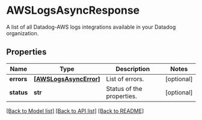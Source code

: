 # AWSLogsAsyncResponse

A list of all Datadog-AWS logs integrations available in your Datadog organization.

## Properties

| Name       | Type                                            | Description               | Notes      |
| ---------- | ----------------------------------------------- | ------------------------- | ---------- |
| **errors** | [**[AWSLogsAsyncError]**](AWSLogsAsyncError.md) | List of errors.           | [optional] |
| **status** | **str**                                         | Status of the properties. | [optional] |

[[Back to Model list]](README.md#documentation-for-models) [[Back to API list]](README.md#documentation-for-api-endpoints) [[Back to README]](README.md)
